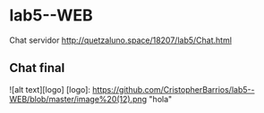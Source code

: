 # lab5--WEB
Chat servidor
http://quetzaluno.space/18207/lab5/Chat.html
## Chat final
![alt text][logo]
[logo]: https://github.com/CristopherBarrios/lab5--WEB/blob/master/image%20(12).png "hola"
